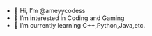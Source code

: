 - 👋 Hi, I’m @ameyycodess
- 👀 I’m interested in Coding and Gaming
- 🌱 I’m currently learning C++,Python,Java,etc.
  

<!---
ameyycodess/ameyycodess is a ✨ special ✨ repository because its `README.md` (this file) appears on your GitHub profile.
You can click the Preview link to take a look at your changes.
--->
